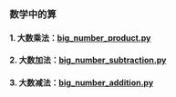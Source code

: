 ### 数学中的算

#### 1. 大数乘法：[big_number_product.py]()

#### 2. 大数加法：[big_number_subtraction.py]()

#### 3. 大数减法：[big_number_addition.py]()

